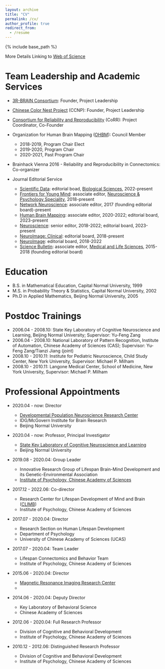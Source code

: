 ```yaml
---
layout: archive
title: "CV"
permalink: /cv/
author_profile: true
redirect_from:
  - /resume
---
```


{% include base_path %}

More Details Linking to [Web of Science](https://www.webofscience.com/wos/author/record/878715)

Team Leadership and Academic Services 
======
* [3R-BRAIN Consortium](https://github.com/zuoxinian/3R-BRAIN): Founder, Project Leadership

* [Chinese Color Nest Project](https://github.com/zuoxinian/CCNP) (CCNP): Founder, Project Leadership

* [Consortium for Reliability and Reproducibility](http://fcon_1000.projects.nitrc.org/indi/CoRR/html) (CoRR): Project Coordinator, Co-Founder <!-- ; [Consortium Data Descriptor](https://www.nature.com/articles/sdata201449); [Consortium Hardcore Paper](https://journals.plos.org/ploscompbiol/article?id=10.1371/journal.pcbi.1009279); [Human MRI Reproducibility](https://www.nature.com/collections/yglmshrkbg); [Reliablity and Reproducibility for Functional Connectomics](https://www.frontiersin.org/research-topics/5137/reliability-and-reproducibility-in-functional-connectomics) -->
 
* Organization for Human Brain Mapping ([OHBM](https://www.humanbrainmapping.org)): Council Member
  * 2018-2019, Program Chair Elect
  * 2019-2020, Program Chair 
  * 2020-2021, Past Program Chair

* Brainhack Vienna 2016 - Reliability and Reproducibility in Connectomics: Co-organizer

* Journal Editorial Service
  <!-- * [Science Bulletin](https://www.sciengine.com/SB/home): associate editor, [Life Sciences](https://mc03.manuscriptcentral.com/csb), 2023-2027) -->
  <!-- * [Chinese Science Bulletin](https://www.sciengine.com/CSB/home): associate editor, [Life Sciences](https://www.scicloudcenter.com/TB/login/index), 2023-2027) -->
  * [Scientific Data](https://www.nature.com/sdata): editorial boad, [Biological Sciences](https://www.nature.com/sdata/editorial-board#Biological-Sciences), 2022-present 
  * [Frontiers for Young Mind](https://kids.frontiersin.org): associate editor, [Neuroscience & Psychology Speciality](https://kids.frontiersin.org/specialties/neuroscience), 2018-present
  * [Network Neuroscience](https://www.mitpressjournals.org/journals/netn/editorial): associate editor, 2017 (founding editorial board)-present
  * [Human Brain Mapping](https://onlinelibrary.wiley.com/journal/10970193): associate editor, 2020-2022; editorial board, 2023-present
  * [Neuroscience](https://www.editorialmanager.com/nsc/default.aspx): senior editor, 2018-2022; editorial board, 2023-present
  * [NeuroImage: Clinical](https://www.sciencedirect.com/journal/neuroimage-clinical/about/editorial-board): editorial board, 2018-present
  * [NeuroImage](https://www.sciencedirect.com/journal/neuroimage/about/editorial-board): editorial board, 2018-2022
  * [Science Bulletin](https://www.sciencedirect.com/journal/science-bulletin): associate editor, [Medical and Life Sciences](https://mc03.manuscriptcentral.com/csb), 2015-2018 (founding editorial board) 

Education
======
* B.S. in Mathematical Education, Capital Normal University, 1999
* M.S. in Probability Theory & Statistics, Capital Normal University, 2002
* Ph.D in Applied Mathematics, Beijing Normal University, 2005

Postdoc Trainings
======
* 2006.04 - 2008.10: State Key Laboratory of Cognitive Neuroscience and Learning, Beijing Normal University; Supervisor: Yu-Feng Zang
* 2006.04 - 2008.10: National Laboratory of Pattern Recognition, Institute of Automation, Chinese Academy of Sciences (CAS); Supervisor: Yu-Feng Zang/Tianzi Jiang (joint)
* 2008.10 - 2010.11: Institute for Pediatric Neuroscience, Child Study Center, New York University, Supervisor: Michael P. Milham
* 2008.10 - 2010.11: Langone Medical Center, School of Medicine, New York University, Supervisor: Michael P. Milham

Professional Appointments
======
* 2020.04 - now: Director
  * [Developmental Population Neuroscience Research Center](http://deepneuro.bnu.edu.cn)
  * IDG/McGovern Institute for Brain Research
  * Beijing Normal University

* 2020.04 - now: Professor, Principal Investigator
  * [State Key Laboratory of Cognitive Neuroscience and Learning](https://brain.bnu.edu.cn/English/index.htm)
  * Beijing Normal University

* 2019.08 - 2020.04: Group Leader
  * Innovative Research Group of Lifespan Brain-Mind Development and its Genetic-Environmental Association
  * [Institute of Psychology, Chinese Academy of Sciences](http://english.psych.cas.cn)
  
* 2017.12 - 2022.06: Co-director
  * Research Center for Lifespan Development of Mind and Brain ([CLIMB](https://climbgroup.org))
  * Institute of Psychology, Chinese Academy of Sciences

* 2017.07 - 2020.04: Director
  * Research Section on Human Lifespan Development
  * Department of Psychology
  * University of Chinese Academy of Sciences (UCAS) 
  
* 2017.07 - 2020.04: Team Leader
  * Lifespan Connectomics and Behavior Team
  * Institute of Psychology, Chinese Academy of Sciences

* 2015.06 - 2020.04: Director
  * [Magnetic Resonance Imaging Research Center](http://mrirc.psych.ac.cn)
  * 
  
* 2014.06 - 2020.04: Deputy Director
  * Key Laboratory of Behavioral Science
  * Chinese Academy of Sciences
  
* 2012.06 - 2020.04: Full Research Professor
  * Division of Cognitive and Behavioral Development
  * Institute of Psychology, Chinese Academy of Sciences
  
* 2010.12 - 2012.06: Distinguished Research Professor
  * Division of Cognitive and Behavioral Development
  * Institute of Psychology, Chinese Academy of Sciences
